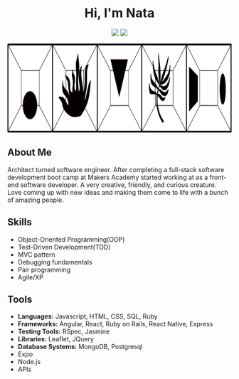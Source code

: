 <h1 align='center'>
  Hi, I'm Nata
</h1>
<p  align='center'>
  <a href="https://github.com/TataSher/CV"> <img src="https://img.shields.io/badge/GitHub-100000?style=for-the-badge&logo=github&logoColor=white" ></a>
   <a href="https://www.linkedin.com/in/natalia-sherchenkova-557b4235"> <img src="https://img.shields.io/badge/-LinkedIn%20-black?style=for-the-badge&logo=linkedin&logoColor=white" ></a>
 </p>
 <div id="pattern">
  <a href="https://github.com/TataSher/CV"><img src="https://github.com/TataSher/nsherchenkova/blob/main/Resources/pattern.png" style="background-repeat: repeat-x;height: 200px;"/></a>
</div>
 </p>
 
## About Me

Architect turned software engineer. After completing a full-stack software development boot camp at Makers Academy started working at as a front-end software developer. 
A very creative, friendly, and curious creature. Love coming up with new ideas and making them come to life with a bunch of amazing people.

## Skills
  - Object-Oriented Programming(OOP)
  - Test-Driven Development(TDD)
  - MVC pattern
  - Debugging fundamentals
  - Pair programming
  - Agile/XP

## Tools
  - **Languages:** Javascript, HTML, CSS, SQL, Ruby
  - **Frameworks:** Angular, React, Ruby on Rails, React Native, Express
  - **Testing Tools:** RSpec, Jasmine
  - **Libraries:** Leaflet, JQuery
  - **Database Systems:** MongoDB, Postgresql
  - Expo
  - Node.js
  - APIs
